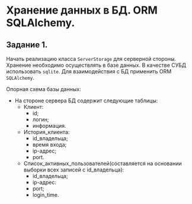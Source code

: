 # Хранение данных в БД. ORM SQLAlchemy.

## Задание 1.

Начать реализацию класса `ServerStorage` для серверной стороны. Хранение необходимо осуществлять в базе данных. В качестве СУБД использовать `sqlite`. Для взаимодействия с БД применить ORM `SQLAlchemy`.

Опорная схема базы данных:
- На стороне сервера БД содержит следующие таблицы:
  - Клиент:
    - id;
    - логин;
    - информация.
  - История_клиента:
      - id_владельца;
      - время входа;
      - ip-адрес;
      - port.
  - Список_активных_пользователей(составляется на основании выборки всех записей с id_владельца):
      - id_владельца;
      - ip-адрес:
      - port;
      - login_time.
